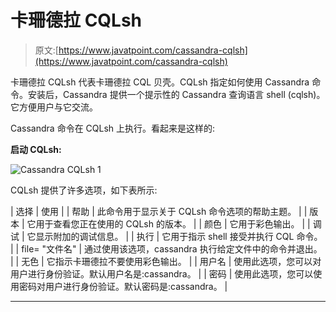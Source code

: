 # 卡珊德拉 CQLsh

> 原文:[https://www.javatpoint.com/cassandra-cqlsh](https://www.javatpoint.com/cassandra-cqlsh)

卡珊德拉 CQLsh 代表卡珊德拉 CQL 贝壳。CQLsh 指定如何使用 Cassandra 命令。安装后，Cassandra 提供一个提示性的 Cassandra 查询语言 shell (cqlsh)。它方便用户与它交流。

Cassandra 命令在 CQLsh 上执行。看起来是这样的:

**启动 CQLsh:**

![Cassandra CQLsh 1](../Images/a67fbd46d695ee185d80c4f610187c41.png)

CQLsh 提供了许多选项，如下表所示:

| 选择 | 使用 |
| 帮助 | 此命令用于显示关于 CQLsh 命令选项的帮助主题。 |
| 版本 | 它用于查看您正在使用的 CQLsh 的版本。 |
| 颜色 | 它用于彩色输出。 |
| 调试 | 它显示附加的调试信息。 |
| 执行 | 它用于指示 shell 接受并执行 CQL 命令。 |
| file= "文件名" | 通过使用该选项，cassandra 执行给定文件中的命令并退出。 |
| 无色 | 它指示卡珊德拉不要使用彩色输出。 |
| 用户名 | 使用此选项，您可以对用户进行身份验证。默认用户名是:cassandra。 |
| 密码 | 使用此选项，您可以使用密码对用户进行身份验证。默认密码是:cassandra。 |

* * *
